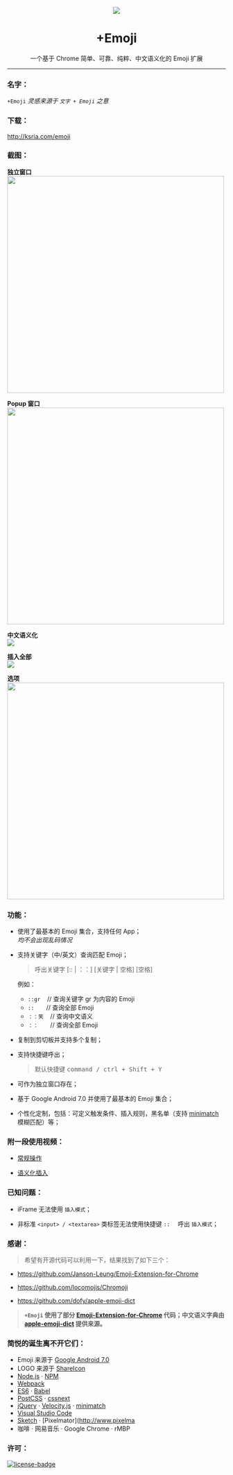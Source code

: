 <p align="center"><img src="https://i.imgur.com/6ExcDl9.png"/></p>
<h1 align="center">+Emoji</h1>
<p align="center">一个基于 Chrome 简单、可靠、纯粹、中文语义化的 Emoji 扩展</p>

***

### 名字：
`+Emoji` _灵感来源于 `文字 + Emoji` 之意_

### 下载：
http://ksria.com/emoji

### 截图：

**独立窗口**  
<img src="http://ksria.com/emoji/assets/images/window.png" width="500" />

**Popup 窗口**  
<img src="http://ksria.com/emoji/assets/images/popup.png" width="500" />

**中文语义化**  
<img src="http://ksria.com/emoji/assets/images/chinese.gif" />

**插入全部**  
<img src="https://i.imgur.com/QLgzf4B.gif" />

**选项**  
<img src="http://ksria.com/emoji/assets/images/option.png" width="500" />

### 功能：

- 使用了最基本的 Emoji 集合，支持任何 App；  
_均不会出现乱码情况_

- 支持关键字（中/英文）查询匹配 Emoji；  
  > 呼出关键字 [:: | ：：] [关键字 | 空格] [空格]

  例如：
  * `::gr　`   // 查询关键字 gr 为内容的 Emoji
  * `::　　`    // 查询全部 Emoji
  * `：：笑　` // 查询中文语义
  * `：：　　`  // 查询全部 Emoji

- 复制到剪切板并支持多个复制；

- 支持快捷键呼出；  
  > 默认快捷键 <kbd>command / ctrl + Shift + Y</kbd>

- 可作为独立窗口存在；

- 基于 Google Android 7.0 并使用了最基本的 Emoji 集合；

- 个性化定制，包括：可定义触发条件、插入规则，黑名单（支持 [minimatch](https://github.com/isaacs/minimatch) 模糊匹配）等；

### 附一段使用视频：

- [常规操作](https://i.imgur.com/XYTpirX.gif)

- [语义化插入](https://i.imgur.com/GCPgNrt.gif)

### 已知问题：

- iFrame 无法使用 `插入模式`；

- 非标准 `<input> / <textarea>` 类标签无法使用快捷键 `::  ` 呼出 `插入模式`；

### 感谢：

> 希望有开源代码可以利用一下，结果找到了如下三个：

- https://github.com/Janson-Leung/Emoji-Extension-for-Chrome  

- https://github.com/locomojis/Chromoji

- https://github.com/dofy/apple-emoji-dict

> **`+Emoji` 使用了部分 [Emoji-Extension-for-Chrome](https://github.com/Janson-Leung/Emoji-Extension-for-Chrome) 代码；中文语义字典由 [apple-emoji-dict](https://github.com/dofy/apple-emoji-dict) 提供来源。**

### 简悦的诞生离不开它们：
- Emoji 来源于 [Google Android 7.0](https://github.com/googlei18n/noto-emoji)
- LOGO 来源于 [ShareIcon](https://www.shareicon.net/wink-interface-faces-emoji-ideogram-tongue-feelings-emoticons-smileys-798496)
- [Node.js](https://nodejs.org/) · [NPM](https://www.npmjs.com)
- [Webpack](https://webpack.github.io/)
- [ES6](http://es6-features.org/) · [Babel](https://babeljs.io)
- [PostCSS](http://postcss.org/) · [cssnext](http://cssnext.io/)
- [jQuery](https://jquery.com/) · [Velocity.js](http://velocityjs.org/) · [minimatch](https://github.com/isaacs/minimatch)
- [Visual Studio Code](https://code.visualstudio.com/)
- [Sketch](https://www.sketchapp.com/) · [Pixelmator](http://www.pixelma
- 咖啡 · 网易音乐 · Google Chrome · rMBP

### 许可：
[![license-badge]][license-link]

<!-- Link -->
[license-badge]:    https://img.shields.io/github/license/mashape/apistatus.svg
[license-link]:     https://opensource.org/licenses/MIT
